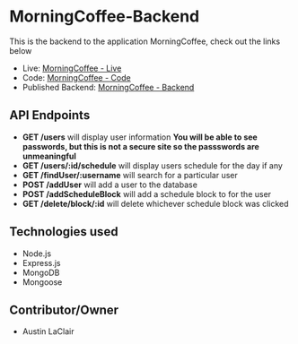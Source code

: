 # MorningCoffee-Backend

This is the backend to the application MorningCoffee, check out the links below
* Live: [MorningCoffee - Live](http://morningcoffee.thelaclair.com) 
* Code: [MorningCoffee - Code](https://github.com/aLaclair/MorningCoffee)
* Published Backend: [MorningCoffee - Backend](https://morning-coffee-backend-austin.herokuapp.com)

## API Endpoints

* **GET /users** will display user information **You will be able to see passwords, but this is not a secure site so the passswords are unmeaningful**
* **GET /users/:id/schedule** will display users schedule for the day if any
* **GET /findUser/:username** will search for a particular user
* **POST /addUser** will add a user to the database
* **POST /addScheduleBlock** will add a schedule block to for the user
* **GET /delete/block/:id** will delete whichever schedule block was clicked

## Technologies used
* Node.js
* Express.js
* MongoDB
* Mongoose

## Contributor/Owner
* Austin LaClair
